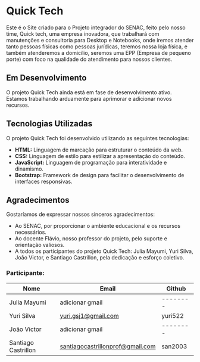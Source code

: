 # Quick Tech
Este é o Site criado para o Projeto integrador do SENAC, feito pelo nosso time, Quick tech, uma empresa inovadora, que trabalhará com manutenções e consultoria para Desktop e Notebooks, onde iremos atender tanto pessoas físicas como pessoas jurídicas, teremos nossa loja física, e também atenderemos a domicílio, seremos uma EPP (Empresa de pequeno porte) com foco na qualidade do atendimento para nossos clientes.

## Em Desenvolvimento
O projeto Quick Tech ainda está em fase de desenvolvimento ativo. Estamos trabalhando arduamente para aprimorar e adicionar novos recursos.

## Tecnologias Utilizadas
O projeto Quick Tech foi desenvolvido utilizando as seguintes tecnologias:

- **HTML:** Linguagem de marcação para estruturar o conteúdo da web.
- **CSS:** Linguagem de estilo para estilizar a apresentação do conteúdo.
- **JavaScript:** Linguagem de programação para interatividade e dinamismo.
- **Bootstrap:** Framework de design para facilitar o desenvolvimento de interfaces responsivas.

## Agradecimentos
Gostaríamos de expressar nossos sinceros agradecimentos:

- Ao SENAC, por proporcionar o ambiente educacional e os recursos necessários.
- Ao docente Flávio, nosso professor do projeto, pelo suporte e orientação valiosos.
- A todos os participantes do projeto Quick Tech: Julia Mayumi, Yuri Silva, João Victor, e Santiago Castrillon, pela dedicação e esforço coletivo.

### Participante: 
|Nome|Email|Github|
| -------- | -------- | -------- |
|Julia Mayumi|adicionar gmail| -------- |
|Yuri Silva|yuri.gsj1@gmail.com|yuri522|
|João Victor|adicionar gmail| -------- |
|Santiago Castrillon|santiagocastrillonprof@gmail.com|san2003|

